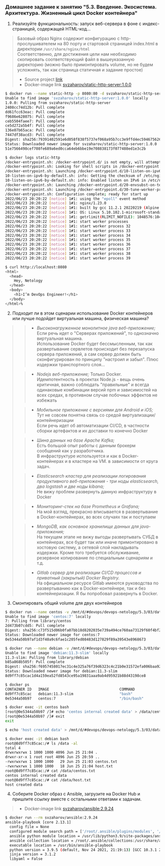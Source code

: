 ﻿### Домашнее задание к занятию "5.3. Введение. Экосистема. Архитектура. Жизненный цикл Docker контейнера"
1. Реализуйте функциональность: запуск веб-сервера в фоне с индекс-страницей, содержащей HTML-код...


> Базовый образ Nginx содержит конфигурацию с http-прослушивателем на 80 порту
> и стартовой страницей index.html в директории `/usr/share/nginx/html`  
> Соответственно, для достижения цели нам необходимо скопировать соответствующий 
> файл в вышеуказанную директорию (можно было примонтировать volume, но не будем 
> усложнять, так как страница статичная и задание простое)  
> - Source project [link](https://github.com/Stanislav-Zakharov/devops-netology/tree/main/5.3/01)
> - Docker-image link [svzaharov/static-http-server:1.0.0](https://hub.docker.com/layers/240777542/svzaharov/static-http-server/1.0.0/images/sha256-79391402591e6d058f838f5737ef068a95b7cc3e9ffd4ec594675626e7414951?context=repo) 

```bash
$ docker run --name static-http -p 8080:80 -d svzaharov/static-http-server:1.0.0          ✔  23:18:36 
Unable to find image 'svzaharov/static-http-server:1.0.0' locally
1.0.0: Pulling from svzaharov/static-http-server
2408cc74d12b: Pull complete
dd61fcc63eac: Pull complete
f9686e628075: Pull complete
ceb5504faee7: Pull complete
ce5d272a5b4f: Pull complete
136e07b65aca: Pull complete
7447df38acd3: Pull complete
Digest: sha256:79391402591e6d058f838f5737ef068a95b7cc3e9ffd4ec594675626e7414951
Status: Downloaded newer image for svzaharov/static-http-server:1.0.0
51e7566498cef708fe689a6ed0cca64eb6bbe19e708838173f077488ed1e3c2b

$ docker logs static-http                                                         ✔  40s   23:20:22 
/docker-entrypoint.sh: /docker-entrypoint.d/ is not empty, will attempt to perform configuration
/docker-entrypoint.sh: Looking for shell scripts in /docker-entrypoint.d/
/docker-entrypoint.sh: Launching /docker-entrypoint.d/10-listen-on-ipv6-by-default.sh
10-listen-on-ipv6-by-default.sh: info: Getting the checksum of /etc/nginx/conf.d/default.conf
10-listen-on-ipv6-by-default.sh: info: Enabled listen on IPv6 in /etc/nginx/conf.d/default.conf
/docker-entrypoint.sh: Launching /docker-entrypoint.d/20-envsubst-on-templates.sh
/docker-entrypoint.sh: Launching /docker-entrypoint.d/30-tune-worker-processes.sh
/docker-entrypoint.sh: Configuration complete; ready for start up
2022/06/23 20:20:22 [notice] 1#1: using the "epoll" event method
2022/06/23 20:20:22 [notice] 1#1: nginx/1.23.0
2022/06/23 20:20:22 [notice] 1#1: built by gcc 11.2.1 20220219 (Alpine 11.2.1_git20220219)
2022/06/23 20:20:22 [notice] 1#1: OS: Linux 5.10.102.1-microsoft-standard-WSL2
2022/06/23 20:20:22 [notice] 1#1: getrlimit(RLIMIT_NOFILE): 1048576:1048576
2022/06/23 20:20:22 [notice] 1#1: start worker processes
2022/06/23 20:20:22 [notice] 1#1: start worker process 32
2022/06/23 20:20:22 [notice] 1#1: start worker process 33
2022/06/23 20:20:22 [notice] 1#1: start worker process 34
2022/06/23 20:20:22 [notice] 1#1: start worker process 35
2022/06/23 20:20:22 [notice] 1#1: start worker process 36
2022/06/23 20:20:22 [notice] 1#1: start worker process 37
2022/06/23 20:20:22 [notice] 1#1: start worker process 38
2022/06/23 20:20:22 [notice] 1#1: start worker process 39

$ curl http://localhost:8080                                                              ✔  23:20:40 
<html>
  <head>
    Hey, Netology
  </head>
  <body>
    <h1>I’m DevOps Engineer!</h1>
  </body>
</html>%
```
2. Подходит ли в этом сценарии использование Docker контейнеров или лучше подойдет виртуальная машина, физическая машина?
> > - *Высоконагруженное монолитное java веб-приложение;*  
> > Если речь идет о "Серверах приложений", то однозначно виртуальная машина.  
> > Использование Docker будет бессмысленным, так как развертывание сервлетов происходит
> > без перезапуска сервера приложений, а сам сервер должен быть сконфигурирован по принципу
> > "настроил и забыл". Плюс издержки транспортного слоя...
>
> > - *Nodejs веб-приложение;*
> > Только Docker.  
> > Идемпотентность в проектах Node.js - вещь очень критичная, важно соблюдать "правильные" 
> > и всегда одинаковые комбинации версий npm и зависимостей на всех средах, в противном
> > случае побочных эффектов не избежать
>
> > - *Мобильное приложение c версиями для Android и iOS;*  
> > Тут не совсем понятна связь со средой виртуализации/контейнеризации  
> > Если речь идет об автоматизации CI/CD, в частности сборки артефактов и их доставки
> > то конечно Docker
>
> > - *Шина данных на базе Apache Kafka;*  
> > Есть большой опыт работы с данным брокерм сообщений как у разработчика.  
> > В инфраструктуре используется и как в Docker-контейнерах и в кластере на VM.
> > в зависимости от круга задач.
>
> > - *Elasticsearch кластер для реализации логирования продуктивного веб-приложения - три ноды elasticsearch, два logstash и две ноды kibana;*  
> > Не вижу проблем развернуть данную инфраструктуру в Docker
>
> > - *Мониторинг-стек на базе Prometheus и Grafana;*  
> > На мой взгляд, прекрасно вписывается в развертывание в Docker-контейнерах, во всех случаях так и поступаем
>
> > - *MongoDB, как основное хранилище данных для java-приложения;*  
> > На текущем этапе не вижу выгоды развертывать СУБД в контейнерах, все будет так или иначе примонтировано в хостовую систему, 
> > а сетевой слой накладывать издержки. Кроме того требуется обслуживание, резервное копирование
> > по специальным сценариям и т.д.
>
> > - *Gitlab сервер для реализации CI/CD процессов и приватный (закрытый) Docker Registry.*  
> > На официальном ресурсе Gitlab имеются руководства по развертыванию как в Docker-контейнере, так и 
> > без контейнеризации. Я бы попробовал развернуть в Docker.
3. Смонтировать общий volume для двух контейнеров
```bash
$ docker run --name centos -v /mnt/d/#devops/devops-netology/5.3/03/data:/data -it -d centos:7
Unable to find image 'centos:7' locally
7: Pulling from library/centos
2d473b07cdd5: Pull complete
Digest: sha256:c73f515d06b0fa07bb18d8202035e739a494ce760aa73129f60f4bf2bd22b407
Status: Downloaded newer image for centos:7
0e5344a50b97af1d3f40a9c6fae1c205fed08483d127829f89a39543e8968673

$ docker run --name debian -v /mnt/d/#devops/devops-netology/5.3/03/data:/data -it -d debian:11.3-slim
Unable to find image 'debian:11.3-slim' locally
11.3-slim: Pulling from library/debian
b85a868b505f: Pull complete
Digest: sha256:f6957458017ec31c4e325a76f39d6323c4c21b0e31572efa006baa927a160891
Status: Downloaded newer image for debian:11.3-slim
8d9ff7c85cac1d4a159ea52fd8543ce95a19831aaa9ab4d95921b88d43198ce8

$ docker ps
CONTAINER ID   IMAGE                                COMMAND                  CREATED          STATUS          PORTS                  NAMES
8d9ff7c85cac   debian:11.3-slim                     "bash"                   41 seconds ago   Up 39 seconds                          debian
0e5344a50b97   centos:7                             "/bin/bash"              3 minutes ago    Up 3 minutes                           centos

$ docker exec -it centos bash
[root@0e5344a50b97 /]# echo 'centos internal created data' > /data/centos.txt
[root@0e5344a50b97 /]# exit
exit

$ echo 'host created data' > /mnt/d/#devops/devops-netology/5.3/03/data/host.txt

$ docker exec -it debian bash
root@8d9ff7c85cac:/# ls /data -al
total 4
drwxrwxrwx 1 1000 1000 4096 Jun 25 21:04 .
drwxr-xr-x 1 root root 4096 Jun 25 20:59 ..
-rwxrwxrwx 1 1000 1000   29 Jun 25 21:03 centos.txt
-rwxrwxrwx 1 1000 1000   18 Jun 25 21:04 host.txt
root@8d9ff7c85cac:/# cat /data/centos.txt
centos internal created data
root@8d9ff7c85cac:/# cat /data/host.txt
host created data
```
4. Соберите Docker образ с Ansible, загрузите на Docker Hub и пришлите ссылку вместе с остальными ответами к задачам.
> - Docker-image link [svzaharov/ansible:2.9.24](https://hub.docker.com/layers/242039718/svzaharov/ansible/2.9.24/images/sha256-d6fc1cfc97f50306802791995b25efd0894b40d7db3c8203ead2fc81393fbbde?context=repo)
```bash
$ docker run --rm svzaharov/ansible:2.9.24
ansible-playbook [core 2.13.1]
  config file = None
  configured module search path = ['/root/.ansible/plugins/modules', '/usr/share/ansible/plugins/modules']
  ansible python module location = /usr/lib/python3.9/site-packages/ansible
  ansible collection location = /root/.ansible/collections:/usr/share/ansible/collections
  executable location = /usr/bin/ansible-playbook
  python version = 3.9.5 (default, Nov 24 2021, 21:19:13) [GCC 10.3.1 20210424]
  jinja version = 3.1.2
  libyaml = False
```

